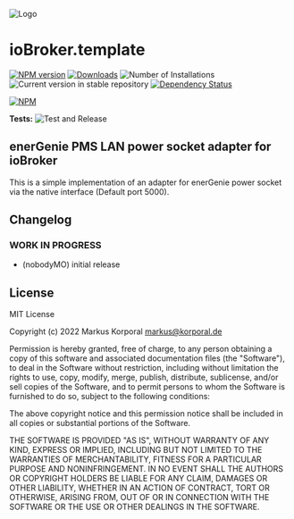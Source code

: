 ![Logo](admin/template.png)
# ioBroker.template

[![NPM version](https://img.shields.io/npm/v/iobroker.energenie.svg)](https://www.npmjs.com/package/iobroker.energenie)
[![Downloads](https://img.shields.io/npm/dm/iobroker.energenie.svg)](https://www.npmjs.com/package/iobroker.energenie)
![Number of Installations](https://iobroker.live/badges/energenie-installed.svg)
![Current version in stable repository](https://iobroker.live/badges/energenie-stable.svg)
[![Dependency Status](https://img.shields.io/david/nobodyMO/iobroker.energenie.svg)](https://david-dm.org/nobodyMO/iobroker.energenie)

[![NPM](https://nodei.co/npm/iobroker.energenie.png?downloads=true)](https://nodei.co/npm/iobroker.energenie/)

**Tests:** ![Test and Release](https://github.com/nobodyMO/ioBroker.energenie/workflows/Test%20and%20Release/badge.svg)

## enerGenie PMS LAN power socket adapter for ioBroker

This is a simple implementation of an adapter for enerGenie power socket via the native interface (Default port 5000).






## Changelog
<!--
    Placeholder for the next version (at the beginning of the line):
    ### **WORK IN PROGRESS**
-->

### **WORK IN PROGRESS**
* (nobodyMO) initial release

## License
MIT License

Copyright (c) 2022 Markus Korporal <markus@korporal.de>

Permission is hereby granted, free of charge, to any person obtaining a copy
of this software and associated documentation files (the "Software"), to deal
in the Software without restriction, including without limitation the rights
to use, copy, modify, merge, publish, distribute, sublicense, and/or sell
copies of the Software, and to permit persons to whom the Software is
furnished to do so, subject to the following conditions:

The above copyright notice and this permission notice shall be included in all
copies or substantial portions of the Software.

THE SOFTWARE IS PROVIDED "AS IS", WITHOUT WARRANTY OF ANY KIND, EXPRESS OR
IMPLIED, INCLUDING BUT NOT LIMITED TO THE WARRANTIES OF MERCHANTABILITY,
FITNESS FOR A PARTICULAR PURPOSE AND NONINFRINGEMENT. IN NO EVENT SHALL THE
AUTHORS OR COPYRIGHT HOLDERS BE LIABLE FOR ANY CLAIM, DAMAGES OR OTHER
LIABILITY, WHETHER IN AN ACTION OF CONTRACT, TORT OR OTHERWISE, ARISING FROM,
OUT OF OR IN CONNECTION WITH THE SOFTWARE OR THE USE OR OTHER DEALINGS IN THE
SOFTWARE.